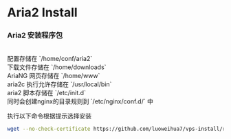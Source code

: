 # Aria2 Install

### Aria2 安装程序包
<br>
配置存储在 `/home/conf/aria2`<br>
下载文件存储在 `/home/downloads`<br>
AriaNG 网页存储在 `/home/www`<br>
aria2c 执行允许存储在 `/usr/local/bin`<br>
aria2 脚本存储在 `/etc/init.d`<br>
同时会创建nginx的目录规则到 `/etc/nginx/conf.d/` 中

执行以下命令根据提示选择安装
```bash
wget --no-check-certificate https://github.com/luoweihua7/vps-install/raw/master/aria2/aria2-install.sh && bash aria2-install.sh
```
